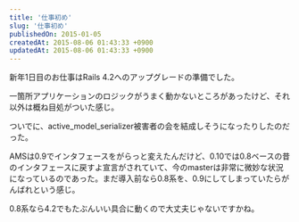```yaml
---
title: '仕事初め'
slug: '仕事初め'
publishedOn: 2015-01-05
createdAt: 2015-08-06 01:43:33 +0900
updatedAt: 2015-08-06 01:43:33 +0900
---
```

新年1日目のお仕事はRails 4.2へのアップグレードの準備でした。

一箇所アプリケーションのロジックがうまく動かないところがあったけど、それ以外は概ね目処がついた感じ。

ついでに、active\_model\_serializer被害者の会を結成しそうになったりしたのだった。

AMSは0.9でインタフェースをがらっと変えたんだけど、0.10では0.8ベースの昔のインタフェースに戻すよ宣言がされていて、今のmasterは非常に微妙な状況になっているのであった。まだ導入前なら0.8系を、0.9にしてしまっていたらがんばれという感じ。

0.8系なら4.2でもたぶんいい具合に動くので大丈夫じゃないですかね。
